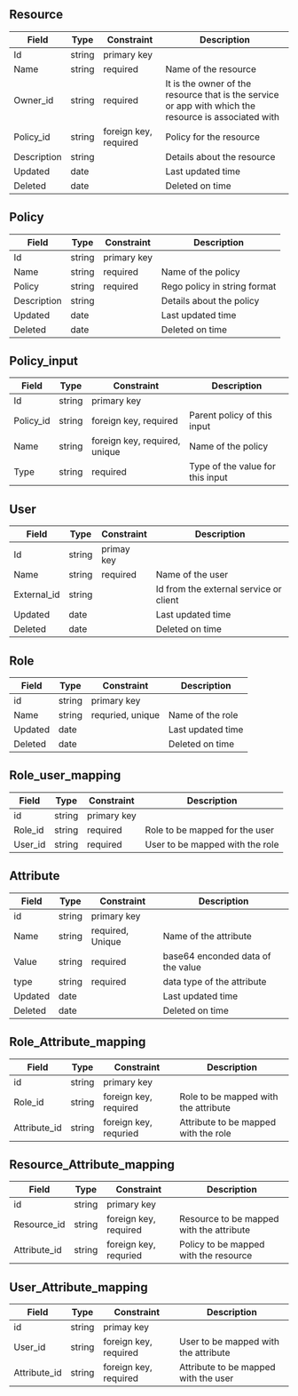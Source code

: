 ## Resource

| Field       | Type   | Constraint            | Description                                                                                           |
| ----------- | ------ | --------------------- | ----------------------------------------------------------------------------------------------------- |
| Id          | string | primary key           |                                                                                                       |
| Name        | string | required              | Name of the resource                                                                                  |
| Owner_id    | string | required              | It is the owner of the resource that is the service or app with which the resource is associated with |
| Policy_id   | string | foreign key, required | Policy for the resource                                                                               |
| Description | string |                       | Details about the resource                                                                            |
| Updated     | date   |                       | Last updated time                                                                                     |
| Deleted     | date   |                       | Deleted on time                                                                                       |

## Policy

| Field       | Type   | Constraint  | Description                  |
| ----------- | ------ | ----------- | ---------------------------- |
| Id          | string | primary key |                              |
| Name        | string | required    | Name of the policy           |
| Policy      | string | required    | Rego policy in string format |
| Description | string |             | Details about the policy     |
| Updated     | date   |             | Last updated time            |
| Deleted     | date   |             | Deleted on time              |

## **Policy_input**

| Field     | Type   | Constraint                    | Description                      |
| --------- | ------ | ----------------------------- | -------------------------------- |
| Id        | string | primary key                   |                                  |
| Policy_id | string | foreign key, required         | Parent policy of this input      |
| Name      | string | foreign key, required, unique | Name of the policy               |
| Type      | string | required                      | Type of the value for this input |

## **User**

| Field       | Type   | Constraint | Description                            |
| ----------- | ------ | ---------- | -------------------------------------- |
| Id          | string | primay key |                                        |
| Name        | string | required   | Name of the user                       |
| External_id | string |            | Id from the external service or client |
| Updated     | date   |            | Last updated time                      |
| Deleted     | date   |            | Deleted on time                        |

## Role

| Field   | Type   | Constraint       | Description       |
| ------- | ------ | ---------------- | ----------------- |
| id      | string | primary key      |                   |
| Name    | string | requried, unique | Name of the role  |
| Updated | date   |                  | Last updated time |
| Deleted | date   |                  | Deleted on time   |

## Role_user_mapping

| Field   | Type   | Constraint  | Description                     |
| ------- | ------ | ----------- | ------------------------------- |
| id      | string | primary key |                                 |
| Role_id | string | required    | Role to be mapped for the user  |
| User_id | string | required    | User to be mapped with the role |

## Attribute

| Field   | Type   | Constraint       | Description                       |
| ------- | ------ | ---------------- | --------------------------------- |
| id      | string | primary key      |                                   |
| Name    | string | required, Unique | Name of the attribute             |
| Value   | string | required         | base64 enconded data of the value |
| type    | string | required         | data type of the attribute        |
| Updated | date   |                  | Last updated time                 |
| Deleted | date   |                  | Deleted on time                   |

## Role_Attribute_mapping

| Field        | Type   | Constraint            | Description                          |
| ------------ | ------ | --------------------- | ------------------------------------ |
| id           | string | primary key           |                                      |
| Role_id      | string | foreign key, required | Role to be mapped with the attribute |
| Attribute_id | string | foreign key, requried | Attribute to be mapped with the role |

## Resource_Attribute_mapping

| Field        | Type   | Constraint            | Description                              |
| ------------ | ------ | --------------------- | ---------------------------------------- |
| id           | string | primary key           |                                          |
| Resource_id  | string | foreign key, required | Resource to be mapped with the attribute |
| Attribute_id | string | foreign key, requried | Policy to be mapped with the resource    |

## User_Attribute_mapping

| Field        | Type   | Constraint            | Description                          |
| ------------ | ------ | --------------------- | ------------------------------------ |
| id           | string | primay key            |                                      |
| User_id      | string | foreign key, required | User to be mapped with the attribute |
| Attribute_id | string | foreign key, required | Attribute to be mapped with the user |
